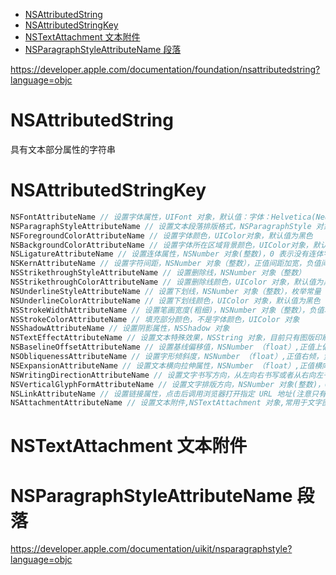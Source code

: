 <!-- TOC -->

- [NSAttributedString](#nsattributedstring)
- [NSAttributedStringKey](#nsattributedstringkey)
- [NSTextAttachment 文本附件](#nstextattachment-文本附件)
- [NSParagraphStyleAttributeName 段落](#nsparagraphstyleattributename-段落)

<!-- /TOC -->

https://developer.apple.com/documentation/foundation/nsattributedstring?language=objc

# NSAttributedString

具有文本部分属性的字符串

# NSAttributedStringKey

```c++
NSFontAttributeName // 设置字体属性，UIFont 对象，默认值：字体：Helvetica(Neue) 字号：12
NSParagraphStyleAttributeName // 设置文本段落排版格式，NSParagraphStyle 对象
NSForegroundColorAttributeName // 设置字体颜色，UIColor对象，默认值为黑色
NSBackgroundColorAttributeName // 设置字体所在区域背景颜色，UIColor对象，默认值为 nil, 透明
NSLigatureAttributeName // 设置连体属性，NSNumber 对象(整数)，0 表示没有连体字符，1 表示使用默认的连体字符
NSKernAttributeName // 设置字符间距，NSNumber 对象（整数），正值间距加宽，负值间距变窄
NSStrikethroughStyleAttributeName // 设置删除线，NSNumber 对象（整数）
NSStrikethroughColorAttributeName // 设置删除线颜色，UIColor 对象，默认值为黑色
NSUnderlineStyleAttributeName // 设置下划线，NSNumber 对象（整数），枚举常量 NSUnderlineStyle中的值，与删除线类似
NSUnderlineColorAttributeName // 设置下划线颜色，UIColor 对象，默认值为黑色
NSStrokeWidthAttributeName // 设置笔画宽度(粗细)，NSNumber 对象（整数），负值填充效果，正值中空效果
NSStrokeColorAttributeName // 填充部分颜色，不是字体颜色，UIColor 对象
NSShadowAttributeName // 设置阴影属性，NSShadow 对象
NSTextEffectAttributeName // 设置文本特殊效果，NSString 对象，目前只有图版印刷效果可用
NSBaselineOffsetAttributeName // 设置基线偏移值，NSNumber （float）,正值上偏，负值下偏
NSObliquenessAttributeName // 设置字形倾斜度，NSNumber （float）,正值右倾，负值左倾
NSExpansionAttributeName // 设置文本横向拉伸属性，NSNumber （float）,正值横向拉伸文本，负值横向压缩文本
NSWritingDirectionAttributeName // 设置文字书写方向，从左向右书写或者从右向左书写
NSVerticalGlyphFormAttributeName // 设置文字排版方向，NSNumber 对象(整数)，0 表示横排文本，1 表示竖排文本
NSLinkAttributeName // 设置链接属性，点击后调用浏览器打开指定 URL 地址(注意只有 UITextView 可以通过其代理方法实现操作，其它口渴男关键只能显示样式而无法点击)
NSAttachmentAttributeName // 设置文本附件,NSTextAttachment 对象,常用于文字图片混排
```

# NSTextAttachment 文本附件

# NSParagraphStyleAttributeName 段落

https://developer.apple.com/documentation/uikit/nsparagraphstyle?language=objc